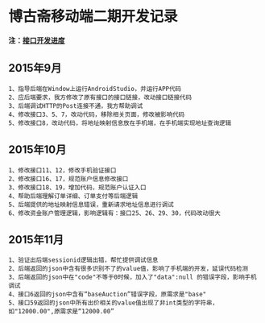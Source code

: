 # 博古斋移动端二期开发记录

**注：[接口开发进度](接口开发进度.md)**   

## 2015年9月
```
1、指导后端在Window上运行AndroidStudio，并运行APP代码
2、应后端要求，我方修改了原有接口的接口链接，改动接口链接代码
3、后端调试HTTP的Post连接不通，我方帮助调试
4、修改接口3、5、7，改动代码，移除相关页面，修改被影响代码
5、修改接口8，改动代码，将地址映射信息放在手机端，在手机端实现地址查询逻辑
```

## 2015年10月
```
1、修改接口11、12，修改手机验证接口
2、修改接口16、17，规范账户信息修改接口
3、修改接口18、19，增加代码，规范账户认证入口
4、帮助后端理解订单详细、订单支付等后端逻辑
5、后端提供的地址映射信息错误，重新请求地址信息进行调试
6、修改资金账户管理逻辑，影响逻辑有：接口25、26、29、30，代码改动很大
```

## 2015年11月
```
1、验证出后端sessionid逻辑出错，帮忙提供调试信息
2、后端返回的json中含有很多识别不了的value值，影响了手机端的开发，延误代码检测
3、后端返回的json中在"code"不等于0时候，加入了"data":null 的错误字段，影响手机调试
4、接口6返回的json中含有“baseAuction”错误字段，原需求是"base"
5、接口59返回的json中所有出价相关的value值出现了非int类型的字符串，如"12000.00",原需求是“12000.00”
```
